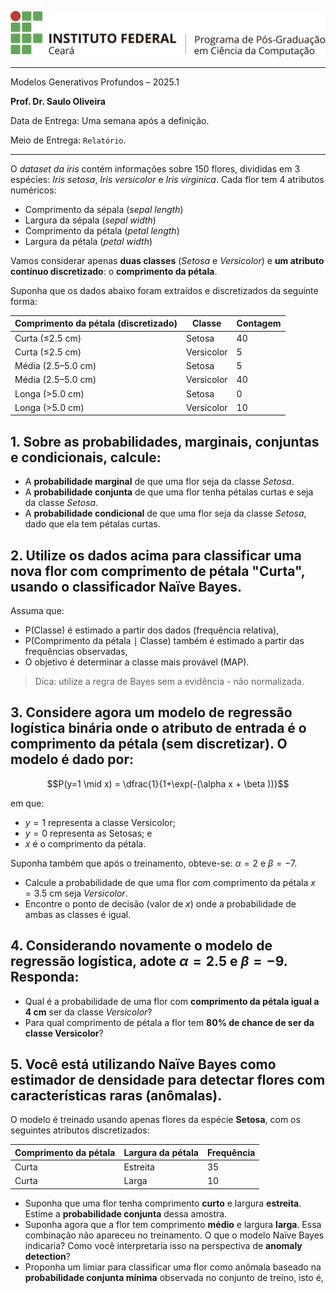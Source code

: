 

![logo](../ppgc_logo.png)

---

Modelos Generativos Profundos – 2025.1

**Prof. Dr. Saulo Oliveira**

Data de Entrega: Uma semana após a definição.

Meio de Entrega: ```Relatório```.

---

O *dataset da íris* contém informações sobre 150 flores, divididas em 3 espécies: *Iris setosa*, *Iris versicolor* e *Iris virginica*. Cada flor tem 4 atributos numéricos:

- Comprimento da sépala (*sepal length*)
- Largura da sépala (*sepal width*)
- Comprimento da pétala (*petal length*)
- Largura da pétala (*petal width*)

Vamos considerar apenas **duas classes** (*Setosa* e *Versicolor*) e **um atributo contínuo discretizado**: o **comprimento da pétala**.

Suponha que os dados abaixo foram extraídos e discretizados da seguinte forma:

| Comprimento da pétala (discretizado) | Classe     | Contagem |
| ------------------------------------ | ---------- | -------- |
| Curta (≤2.5 cm)                      | Setosa     | 40       |
| Curta (≤2.5 cm)                      | Versicolor | 5        |
| Média (2.5–5.0 cm)                   | Setosa     | 5        |
| Média (2.5–5.0 cm)                   | Versicolor | 40       |
| Longa (>5.0 cm)                      | Setosa     | 0        |
| Longa (>5.0 cm)                      | Versicolor | 10       |

## 1. Sobre as probabilidades, marginais, conjuntas e condicionais, calcule:

- A **probabilidade marginal** de que uma flor seja da classe *Setosa*.
- A **probabilidade conjunta** de que uma flor tenha pétalas curtas e seja da classe *Setosa*.
- A **probabilidade condicional** de que uma flor seja da classe *Setosa*, dado que ela tem pétalas curtas.


## 2. Utilize os dados acima para classificar uma nova flor com **comprimento de pétala "Curta"**, usando o **classificador Naïve Bayes**.
Assuma que:
- P(Classe) é estimado a partir dos dados (frequência relativa),
- P(Comprimento da pétala ∣ Classe) também é estimado a partir das frequências observadas,
- O objetivo é determinar a classe mais provável (MAP).
> Dica: utilize a regra de Bayes sem a evidência - não normalizada.



## 3. Considere agora um modelo de regressão logística binária onde o atributo de entrada é o **comprimento da pétala** (sem discretizar). O modelo é dado por:

$$P(y=1 \mid x) = \dfrac{1}{1+\exp(-(\alpha x + \beta ))}$$

   em que:

   - $y=1$ representa a classe Versicolor;
   - $y=0$ representa as Setosas; e
   - $x$ é o comprimento da pétala.

Suponha também que após o treinamento, obteve-se: $\alpha=2$ e $\beta=-7$.
- Calcule a probabilidade de que uma flor com comprimento da pétala $x=3.5$ cm seja *Versicolor*.
- Encontre o ponto de decisão (valor de $x$) onde a probabilidade de ambas as classes é igual.

## 4. Considerando novamente o modelo de regressão logística, adote $\alpha=2.5$ e $\beta=-9$. Responda:

- Qual é a probabilidade de uma flor com **comprimento da pétala igual a 4 cm** ser da classe *Versicolor*?
- Para qual comprimento de pétala a flor tem **80% de chance de ser da classe Versicolor**?

## 5. Você está utilizando **Naïve Bayes como estimador de densidade** para detectar flores com características raras (anômalas).

   O modelo é treinado usando apenas flores da espécie **Setosa**, com os seguintes atributos discretizados:

| Comprimento da pétala | Largura da pétala | Frequência |
| --------------------- | ----------------- | ---------- |
| Curta                 | Estreita          | 35         |
| Curta                 | Larga             | 10         |

- Suponha que uma flor tenha comprimento **curto** e largura **estreita**. Estime a **probabilidade conjunta** dessa amostra.
- Suponha agora que a flor tem comprimento **médio** e largura **larga**. Essa combinação não apareceu no treinamento. O que o modelo Naïve Bayes indicaria? Como você interpretaria isso na perspectiva de **anomaly detection**?
- Proponha um limiar para classificar uma flor como anômala baseado na **probabilidade conjunta mínima** observada no conjunto de treino, isto é, 
